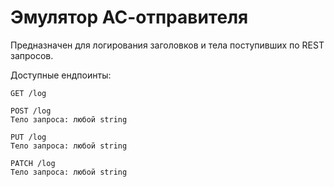 # Эмулятор АС-отправителя

Предназначен для логирования заголовков и тела поступивших по REST запросов.

Доступные ендпоинты:

```
GET /log

POST /log
Тело запроса: любой string

PUT /log
Тело запроса: любой string

PATCH /log
Тело запроса: любой string
```